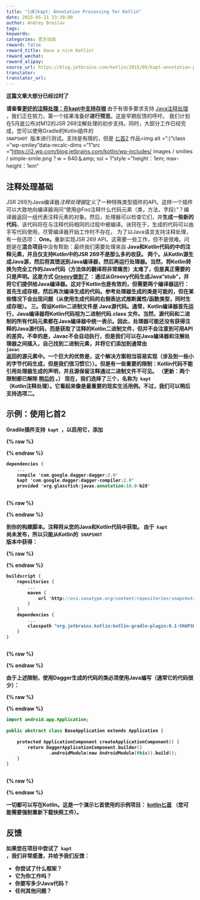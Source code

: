 ```yaml
---
title: "[译]kapt: Annotation Processing for Kotlin"
date: 2015-05-21 23:39:00
author: Andrey Breslav
tags:
keywords:
categories: 官方动态
reward: false
reward_title: Have a nice Kotlin!
reward_wechat:
reward_alipay:
source_url: https://blog.jetbrains.com/kotlin/2015/05/kapt-annotation-processing-for-kotlin/
translator:
translator_url:
---
```


<strong>这篇文章大部分已经过时了

请查看<a href="http://blog.jetbrains.com/kotlin/2015/06/better-annotation-processing-supporting-stubs-in-kapt/">更好的注释处理：在kapt中支持存根</a> </strong>
由于有很多要求支持 [Java注释处理](https://www.jcp.org/en/jsr/detail?id=269) ，我们正在努力，第一个结果准备好<strong>进行预览</strong>。这是早期反馈的呼吁。 <span id =“more-2143”> </span>
我们计划在5月底公布对M12的JSR 269注解处理的初步支持。同时，大部分工作已经完成，您可以使用Gradle的Kotlin插件的<code> SNAPSHOT </code>版本进行测试。支持是有限的，但是 [匕首2](http://google.github.io/dagger/) 作品<img alt =“:)”class =“wp-smiley”data-recalc-dims =“1”src =“https://i2.wp.com/blog.jetbrains.com/kotlin/wp-includes/ images / smilies / simple-smile.png？w = 640＆amp; ssl = 1“style =”height：1em; max-height：1em“
## 注释处理基础

JSR 269为Java编译器<em>注释处理器</em>定义了一种特殊类型插件的API。这样一个插件可以大致地向编译器询问“使用@Foo注释什么代码元素（类，方法，字段）”？编译器返回一组代表注释元素的对象。然后，处理器可以检查它们，并<strong>生成一些新的代码</strong>，该代码将在与注释代码相同的过程中被编译。诀窍在于，生成的代码可以由手写代码</strong>使用，尽管编译器开始工作时不存在。
为了以Java语言支持注释处理，有一些选项：
<strong> One。</strong>重新实现JSR 269 API。这需要一些工作，但不是很难。问题是在<strong>混合项目</strong>中没有帮助：最终我们需要处理来自<strong> Java和Kotlin代码的<strong>中的注释元素，并且仅支持Kotlin中的JSR 269不是那么多的收获。
<strong>两个。</strong>从Kotlin源生成Java源，然后将其馈送到Java编译器，然后再运行处理器。当然，将Kotlin转换为完全工作的Java代码（方法体的翻译将非常痛苦）太难了，但是真正需要的只是<strong>声明</strong>。这是方式 [Groovy做到了](https://gradle.org/docs/2.4-rc-1/release-notes#support-for-“annotation-processing”-of-groovy-code) ：通过从Groovy代码生成Java“stub”，并将它们提供给Java编译器。这对于Kotlin也是有效的，但需要两个编译器运行：首先生成存根，然后再次编译生成的代码。参考处理器生成的类是可能的，但在某些情况下会出现问题（从使用生成代码的右侧表达式推断属性/函数类型，同时生成存根）。
<strong>三。</strong>假设Kotlin二进制文件<strong>是</strong> Java源代码。通常，Kotlin编译器首先运行，Java编译器将Kotlin代码视为二进制代码.class </code>文件。当然，源代码和二进制的所有代码元素都在Java编译器中统一表示。因此，处理器可能还没有获得注释的Java源代码，而是获取了注释的Kotlin二进制文件，但并不会注意到可用API的差异。不幸的是，Javac不会自动执行，但是我们可以在Java编译器和注解处理器之间插入，自己找到二进制元素，并将它们添加到通常由<code> javac </code>返回的源元素中。一个巨大的优势是，这个解决方案相当容易实现（涉及到一些小的字节代码生成，但是我们很习惯它））。但是有一些重要的限制：Kotlin代码不能引用处理器生成的声明，并且源保留注释通过二进制文件不可见。 （<strong>更新</strong>：两个限制都已解除 [稍后的](http://blog.jetbrains.com/kotlin/2015/06/better-annotation-processing-supporting-stubs-in-kapt/) 。）
现在，我们选择了三个，名称为<code> kapt </code>（Kotlin注释处理）。它看起来像是最重要的现实生活用例。不过，我们可以稍后支持选项二。
## 示例：使用匕首2

Gradile插件支持<code> kapt </code>，以启用它，添加

{% raw %}
<p></p>
{% endraw %}

```kotlin
dependencies {
    ...
    compile 'com.google.dagger:dagger:2.0'
    kapt 'com.google.dagger:dagger-compiler:2.0'
    provided 'org.glassfish:javax.annotation:10.0-b28'
 
```

{% raw %}
<p></p>
{% endraw %}

到你的构建脚本。注释将从您的Java和Kotlin代码中获取。
由于<code> kapt </code>尚未发布，所以只能从Kotlin的<code> SNAPSHOT </code>版本中获得：

{% raw %}
<p></p>
{% endraw %}

```kotlin
buildscript {
    repositories {
        ...
        maven {
            url 'http://oss.sonatype.org/content/repositories/snapshots'
        }
    }
    dependencies {
        ...
        classpath "org.jetbrains.kotlin:kotlin-gradle-plugin:0.1-SNAPSHOT"
    }
}
 
```

{% raw %}
<p></p>
{% endraw %}

由于上述限制，使用Dagger生成的代码的类必须使用Java编写（通常它的代码很少）：

{% raw %}
<p></p>
{% endraw %}

```kotlin
import android.app.Application;
 
public abstract class BaseApplication extends Application {
 
    protected ApplicationComponent createApplicationComponent() {
        return DaggerApplicationComponent.builder()
                .androidModule(new AndroidModule(this)).build();
    }
}
 
```

{% raw %}
<p></p>
{% endraw %}

一切都可以写在Kotlin。这是一个演示匕首使用的示例项目： [kotlin匕首](https://github.com/JetBrains/kotlin-examples/tree/master/gradle/kotlin-dagger) （您可能需要强制重新下载快照工件）。
## 反馈

如果您在项目中尝试了<code> kapt </code>，我们非常感激，并给予我们反馈：

* 你尝试了什么框架？
* 它为你工作吗？
* 你要写多少Java代码？
* 任何其他问题？

